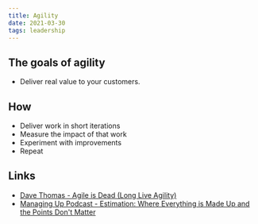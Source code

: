 ```yaml
---
title: Agility
date: 2021-03-30
tags: leadership
---
```


## The goals of agility

* Deliver real value to your customers.

## How

* Deliver work in short iterations
* Measure the impact of that work
* Experiment with improvements
* Repeat



## Links

* [Dave Thomas - Agile is Dead (Long Live Agility)](https://pragdave.me/blog/2014/03/04/time-to-kill-agile.html)
* [Managing Up Podcast - Estimation: Where Everything is Made Up and the Points Don't Matter](https://managingup.show/episodes/ae6a210b)
